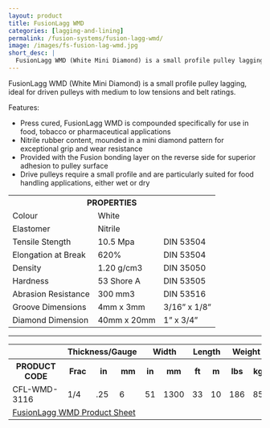 ```yaml
---
layout: product
title: FusionLagg WMD
categories: [lagging-and-lining]
permalink: /fusion-systems/fusion-lagg-wmd/
image: /images/fs-fusion-lag-wmd.jpg
short_desc: |
  FusionLagg WMD (White Mini Diamond) is a small profile pulley lagging, ideal for driven pulleys with medium to low tensions and belt ratings.
---
```


FusionLagg WMD (White Mini Diamond) is a small profile pulley lagging, ideal for driven pulleys with medium to low tensions and belt ratings.

Features:
- Press cured, FusionLagg WMD is compounded specifically for use in food, tobacco or pharmaceutical applications
- Nitrile rubber content, mounded in a mini diamond pattern for exceptional grip and wear resistance
- Provided with the Fusion bonding layer on the reverse side for superior adhesion to pulley surface
- Drive pulleys require a small profile and are particularly suited for food handling applications, either wet or dry

<table>
		<tbody><tr>
			<th colspan="3"><span class="caps"><span class="caps">PROPERTIES</span></span></th>
		</tr>
		<tr>
			<td>Colour</td>
			<td>White</td>
			<td>&nbsp;</td>
		</tr>
		<tr>
			<td>Elastomer</td>
			<td>Nitrile</td>
			<td>&nbsp;</td>
		</tr>
		<tr>
			<td>Tensile Stength</td>
			<td>10.5 Mpa</td>
			<td><span class="caps"><span class="caps">DIN</span></span> 53504</td>
		</tr>
		<tr>
			<td>Elongation at Break</td>
			<td>620%</td>
			<td><span class="caps"><span class="caps">DIN</span></span> 53504</td>
		</tr>
		<tr>
			<td>Density</td>
			<td>1.20 g/cm3</td>
			<td><span class="caps"><span class="caps">DIN</span></span> 35050</td>
		</tr>
		<tr>
			<td>Hardness</td>
			<td>53 Shore A</td>
			<td><span class="caps"><span class="caps">DIN</span></span> 53505</td>
		</tr>
		<tr>
			<td>Abrasion Resistance</td>
			<td>300 mm3</td>
			<td><span class="caps"><span class="caps">DIN</span></span> 53516</td>
		</tr>
		<tr>
			<td>Groove Dimensions</td>
			<td>4mm x 3mm</td>
			<td>3/16” x 1/8”</td>
		</tr>
		<tr>
			<td>Diamond Dimension</td>
			<td>40mm x 20mm</td>
			<td>1” x 3/4”</td>
		</tr>
	</tbody></table>

  -----

  <table>
		<tbody><tr>
			<th>&nbsp;</th>
			<th colspan="3">Thickness/Gauge</th>
			<th colspan="2">Width</th>
			<th colspan="2">Length</th>
			<th colspan="2">Weight</th>
		</tr>
		<tr>
			<th><span class="caps"><span class="caps">PRODUCT</span></span> <span class="caps"><span class="caps">CODE</span></span></th>
			<th>Frac</th>
			<th>in</th>
			<th>mm</th>
			<th>in</th>
			<th>mm</th>
			<th>ft</th>
			<th>m</th>
			<th>lbs</th>
			<th>kg</th>
		</tr>
		<tr>
			<td><span class="caps"><span class="caps">CFL</span></span>-<span class="caps"><span class="caps">WMD</span></span>-3116</td>
			<td>1/4</td>
			<td>.25</td>
			<td>6</td>
			<td>51</td>
			<td>1300</td>
			<td>33</td>
			<td>10</td>
			<td>186</td>
			<td>85</td>
		</tr>
		<tr>
			<td colspan="10"><a href="http://www.almex.com/file_download/74/FusionLaggWMD.pdf" class="pdf">FusionLagg <span class="caps">WMD</span> Product Sheet</a> </td>
		</tr>
	</tbody></table>
